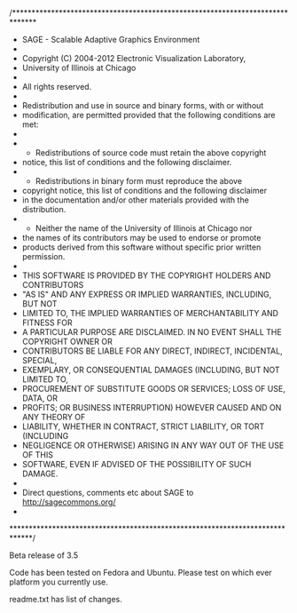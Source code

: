 /******************************************************************************
 * SAGE - Scalable Adaptive Graphics Environment
 *
 * Copyright (C) 2004-2012 Electronic Visualization Laboratory,
 * University of Illinois at Chicago
 *
 * All rights reserved.
 * 
 * Redistribution and use in source and binary forms, with or without
 * modification, are permitted provided that the following conditions are met:
 * 
 *  * Redistributions of source code must retain the above copyright
 *    notice, this list of conditions and the following disclaimer.
 *  * Redistributions in binary form must reproduce the above
 *    copyright notice, this list of conditions and the following disclaimer
 *    in the documentation and/or other materials provided with the distribution.
 *  * Neither the name of the University of Illinois at Chicago nor
 *    the names of its contributors may be used to endorse or promote
 *    products derived from this software without specific prior written permission.
 * 
 * THIS SOFTWARE IS PROVIDED BY THE COPYRIGHT HOLDERS AND CONTRIBUTORS
 * "AS IS" AND ANY EXPRESS OR IMPLIED WARRANTIES, INCLUDING, BUT NOT
 * LIMITED TO, THE IMPLIED WARRANTIES OF MERCHANTABILITY AND FITNESS FOR
 * A PARTICULAR PURPOSE ARE DISCLAIMED. IN NO EVENT SHALL THE COPYRIGHT OWNER OR
 * CONTRIBUTORS BE LIABLE FOR ANY DIRECT, INDIRECT, INCIDENTAL, SPECIAL,
 * EXEMPLARY, OR CONSEQUENTIAL DAMAGES (INCLUDING, BUT NOT LIMITED TO,
 * PROCUREMENT OF SUBSTITUTE GOODS OR SERVICES; LOSS OF USE, DATA, OR
 * PROFITS; OR BUSINESS INTERRUPTION) HOWEVER CAUSED AND ON ANY THEORY OF
 * LIABILITY, WHETHER IN CONTRACT, STRICT LIABILITY, OR TORT (INCLUDING
 * NEGLIGENCE OR OTHERWISE) ARISING IN ANY WAY OUT OF THE USE OF THIS
 * SOFTWARE, EVEN IF ADVISED OF THE POSSIBILITY OF SUCH DAMAGE.
 *
 * Direct questions, comments etc about SAGE to http://sagecommons.org/
 *
 *****************************************************************************/


Beta release of 3.5

Code has been tested on Fedora and Ubuntu.  Please test on which ever platform you currently use.

readme.txt has list of changes.
		
